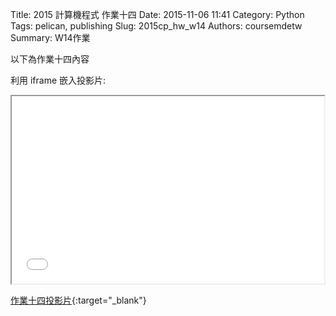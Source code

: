Title: 2015 計算機程式 作業十四
Date: 2015-11-06 11:41
Category: Python
Tags: pelican, publishing
Slug: 2015cp_hw_w14
Authors: coursemdetw
Summary: W14作業

以下為作業十四內容

利用 iframe 嵌入投影片:

<iframe src="40423123_cp_w14_p.html" width="500" height="300"></iframe>

[作業十四投影片](40423123_cp_w14_p.html){:target="_blank"}

<!-- 導入 brython.js -->


<script type="text/javascript" src="js/40423103-w14.js"></script>

<!-- 啟動 brython() -->

<script>
window.onload=function(){
brython(1);
}
</script>

<!-- 以下利用 Brython 程式執行繪圖 -->

<canvas id="plotarea" width="200" height="200"></canvas>

<script type="text/python3">
# 導入 doc
from browser import document as doc
from browser import console
import math

# 準備繪圖畫布
canvas = doc["plotarea"]
ctx = canvas.getContext("2d")

# 開始畫直線
for i in range(11):
    ctx.beginPath()
    ctx.lineWidth = 5
    ctx.moveTo(0,0+i*20 )
    ctx.lineTo(200,0+i*20 )
    ctx.strokeStyle = "#0000ff"
    ctx.stroke()
for i in range(11):
    ctx.beginPath()
    ctx.lineWidth = 5
    ctx.moveTo(0+i*20, 0)
    ctx.lineTo(0+i*20, 200)
    ctx.strokeStyle = "#FF0000"
    ctx.stroke()


</script>


<script>
window.onload=function(){
brython(1);
}
</script>
